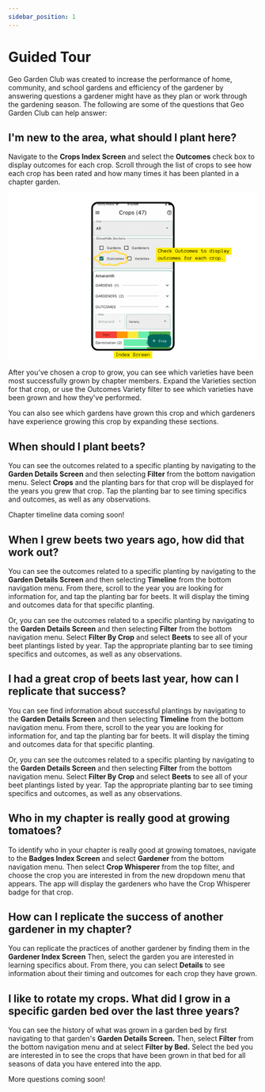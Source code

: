 ```yaml
---
sidebar_position: 1
---
```


# Guided Tour

Geo Garden Club was created to increase the performance of home, community, and school gardens and efficiency of the gardener by answering questions a gardener might have as they plan or work through the gardening season.  The following are some of the questions that Geo Garden Club can help answer:

## I'm new to the area, what should I plant here?

Navigate to the **Crops Index Screen** and select the **Outcomes** check box to display outcomes for each crop.  Scroll through the list of crops to see how each crop has been rated and how many times it has been planted in a chapter garden.

<img width="600" src="/img/user-guide/crops-sections.png"/>

After you've chosen a crop to grow, you can see which varieties have been most successfully grown by chapter members.  Expand the Varieties section for that crop, or use the Outcomes Variety filter to see which varieties have been grown and how they've performed.

You can also see which gardens have grown this crop and which gardeners have experience growing this crop by expanding these sections.

## When should I plant beets?

You can see the outcomes related to a specific planting by navigating to the **Garden Details Screen** and then selecting **Filter** from the bottom navigation menu.  Select **Crops**  and the planting bars for that crop will be displayed for the years you grew that crop.  Tap the planting bar to see timing specifics and outcomes, as well as any observations.

Chapter timeline data coming soon!

## When I grew beets two years ago, how did that work out?

You can see the outcomes related to a specific planting by navigating to the **Garden Details Screen** and then selecting **Timeline** from the bottom navigation menu.  From there, scroll to the year you are looking for information for, and tap the planting bar for beets.  It will display the timing and outcomes data for that specific planting.

Or, you can see the outcomes related to a specific planting by navigating to the **Garden Details Screen** and then selecting **Filter** from the bottom navigation menu.  Select **Filter By Crop** and select **Beets** to see all of your beet plantings listed by year.  Tap the appropriate planting bar to see timing specifics and outcomes, as well as any observations.

## I had a great crop of beets last year, how can I replicate that success?

You can see find information about successful plantings by navigating to the **Garden Details Screen** and then selecting **Timeline** from the bottom navigation menu.  From there, scroll to the year you are looking for information for, and tap the planting bar for beets.  It will display the timing and outcomes data for that specific planting.

Or, you can see the outcomes related to a specific planting by navigating to the **Garden Details Screen** and then selecting **Filter** from the bottom navigation menu.  Select **Filter By Crop** and select **Beets** to see all of your beet plantings listed by year.  Tap the appropriate planting bar to see timing specifics and outcomes, as well as any observations.

## Who in my chapter is really good at growing tomatoes?

To identify who in your chapter is really good at growing tomatoes, navigate to the **Badges Index Screen**  and select **Gardener** from the bottom navigation menu.  Then select **Crop Whisperer** from the top filter, and choose the crop you are interested in from the new dropdown menu that appears.  The app will display the gardeners who have the Crop Whisperer badge for that crop.

## How can I replicate the success of another gardener in my chapter?

You can replicate the practices of another gardener by finding them in the **Gardener Index Screen** Then, select the garden you are interested in learning specifics about.  From there, you can select **Details** to see information about their timing and outcomes for each crop they have grown.

## I like to rotate my crops.  What did I grow in a specific garden bed over the last three years?

You can see the history of what was grown in a garden bed by first navigating to that garden's **Garden Details Screen.**  Then, select **Filter** from the bottom navigation menu and at select **Filter by Bed.**  Select the bed you are interested in to see the crops that have been grown in that bed for all seasons of data you have entered into the app.

More questions coming soon!
